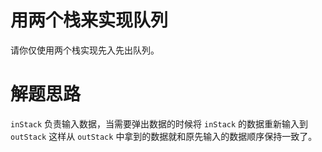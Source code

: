# 用两个栈来实现队列

请你仅使用两个栈实现先入先出队列。


# 解题思路

`inStack` 负责输入数据，当需要弹出数据的时候将 `inStack` 的数据重新输入到 `outStack`
这样从 `outStack` 中拿到的数据就和原先输入的数据顺序保持一致了。